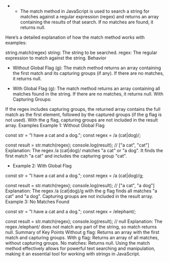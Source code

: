 * * The match method in JavaScript is used to search a string for matches against a regular expression (regex) and returns an array containing the results of that search. If no matches are found, it returns null.

Here’s a detailed explanation of how the match method works with examples:


string.match(regex)
string: The string to be searched.
regex: The regular expression to match against the string.
Behavior

* Without Global Flag (g):
The match method returns an array containing the first match and its capturing groups (if any).
If there are no matches, it returns null.

* With Global Flag (g):
The match method returns an array containing all matches found in the string.
If there are no matches, it returns null.
With Capturing Groups:

If the regex includes capturing groups, the returned array contains the full match as the first element, followed by the captured groups (if the g flag is not used).
With the g flag, capturing groups are not included in the result array.
Examples
Example 1: Without Global Flag

const str = "I have a cat and a dog.";
const regex = /a (cat|dog)/;

const result = str.match(regex);
console.log(result); // ["a cat", "cat"]
Explanation: The regex /a (cat|dog)/ matches "a cat" or "a dog". It finds the first match "a cat" and includes the capturing group "cat".

* Example 2: With Global Flag

const str = "I have a cat and a dog.";
const regex = /a (cat|dog)/g;

const result = str.match(regex);
console.log(result); // ["a cat", "a dog"]
Explanation: The regex /a (cat|dog)/g with the g flag finds all matches "a cat" and "a dog". Capturing groups are not included in the result array.
Example 3: No Matches Found

const str = "I have a cat and a dog.";
const regex = /elephant/;

const result = str.match(regex);
console.log(result); // null
Explanation: The regex /elephant/ does not match any part of the string, so match returns null.
Summary of Key Points
Without g flag: Returns an array with the first match and capturing groups.
With g flag: Returns an array of all matches, without capturing groups.
No matches: Returns null.
Using the match method effectively allows for powerful text searching and manipulation, making it an essential tool for working with strings in JavaScript.
